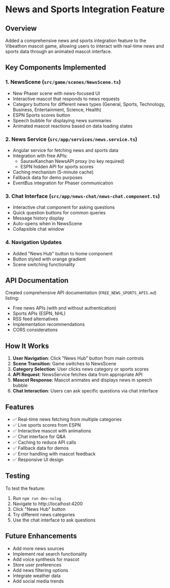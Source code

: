 # News and Sports Integration Feature

## Overview
Added a comprehensive news and sports integration feature to the Vibeathon mascot game, allowing users to interact with real-time news and sports data through an animated mascot interface.

## Key Components Implemented

### 1. NewsScene (`src/game/scenes/NewsScene.ts`)
- New Phaser scene with news-focused UI
- Interactive mascot that responds to news requests
- Category buttons for different news types (General, Sports, Technology, Business, Entertainment, Science, Health)
- ESPN Sports scores button
- Speech bubble for displaying news summaries
- Animated mascot reactions based on data loading states

### 2. News Service (`src/app/services/news.service.ts`)
- Angular service for fetching news and sports data
- Integration with free APIs:
  - SauravKanchan NewsAPI proxy (no key required)
  - ESPN hidden API for sports scores
- Caching mechanism (5-minute cache)
- Fallback data for demo purposes
- EventBus integration for Phaser communication

### 3. Chat Interface (`src/app/news-chat/news-chat.component.ts`)
- Interactive chat component for asking questions
- Quick question buttons for common queries
- Message history display
- Auto-opens when in NewsScene
- Collapsible chat window

### 4. Navigation Updates
- Added "News Hub" button to home component
- Button styled with orange gradient
- Scene switching functionality

## API Documentation
Created comprehensive API documentation (`FREE_NEWS_SPORTS_APIS.md`) listing:
- Free news APIs (with and without authentication)
- Sports APIs (ESPN, NHL)
- RSS feed alternatives
- Implementation recommendations
- CORS considerations

## How It Works

1. **User Navigation**: Click "News Hub" button from main controls
2. **Scene Transition**: Game switches to NewsScene
3. **Category Selection**: User clicks news category or sports scores
4. **API Request**: NewsService fetches data from appropriate API
5. **Mascot Response**: Mascot animates and displays news in speech bubble
6. **Chat Interaction**: Users can ask specific questions via chat interface

## Features
- ✅ Real-time news fetching from multiple categories
- ✅ Live sports scores from ESPN
- ✅ Interactive mascot with animations
- ✅ Chat interface for Q&A
- ✅ Caching to reduce API calls
- ✅ Fallback data for demos
- ✅ Error handling with mascot feedback
- ✅ Responsive UI design

## Testing
To test the feature:
1. Run `npm run dev-nolog`
2. Navigate to http://localhost:4200
3. Click "News Hub" button
4. Try different news categories
5. Use the chat interface to ask questions

## Future Enhancements
- Add more news sources
- Implement real search functionality
- Add voice synthesis for mascot
- Store user preferences
- Add news filtering options
- Integrate weather data
- Add social media trends